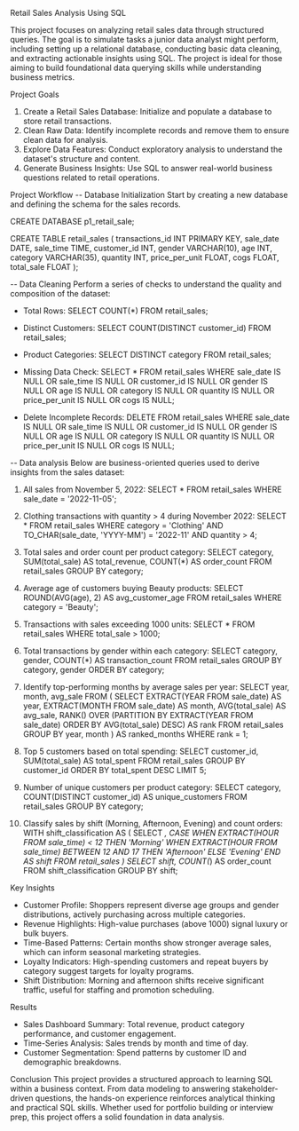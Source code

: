 
Retail Sales Analysis Using SQL

This project focuses on analyzing retail sales data through structured queries. The goal is to simulate tasks a junior data analyst might perform, including setting up a relational database, conducting basic data cleaning, and extracting actionable insights using SQL. The project is ideal for those aiming to build foundational data querying skills while understanding business metrics.

Project Goals
1. Create a Retail Sales Database: Initialize and populate a database to store retail transactions.
2. Clean Raw Data: Identify incomplete records and remove them to ensure clean data for analysis.
3. Explore Data Features: Conduct exploratory analysis to understand the dataset's structure and content.
4. Generate Business Insights: Use SQL to answer real-world business questions related to retail operations.

Project Workflow
-- Database Initialization
Start by creating a new database and defining the schema for the sales records.

CREATE DATABASE p1_retail_sale;

CREATE TABLE retail_sales (
    transactions_id INT PRIMARY KEY,
    sale_date DATE,
    sale_time TIME,
    customer_id INT,
    gender VARCHAR(10),
    age INT,
    category VARCHAR(35),
    quantity INT,
    price_per_unit FLOAT,
    cogs FLOAT,
    total_sale FLOAT
);

-- Data Cleaning 
Perform a series of checks to understand the quality and composition of the dataset:

* Total Rows:
SELECT COUNT(*) FROM retail_sales;

* Distinct Customers:
SELECT COUNT(DISTINCT customer_id) FROM retail_sales;

* Product Categories:
SELECT DISTINCT category FROM retail_sales;

* Missing Data Check:
SELECT * FROM retail_sales
WHERE sale_date IS NULL 
   OR sale_time IS NULL 
   OR customer_id IS NULL 
   OR gender IS NULL 
   OR age IS NULL 
   OR category IS NULL 
   OR quantity IS NULL 
   OR price_per_unit IS NULL 
   OR cogs IS NULL;

* Delete Incomplete Records:
DELETE FROM retail_sales
WHERE sale_date IS NULL 
   OR sale_time IS NULL 
   OR customer_id IS NULL 
   OR gender IS NULL 
   OR age IS NULL 
   OR category IS NULL 
   OR quantity IS NULL 
   OR price_per_unit IS NULL 
   OR cogs IS NULL;

-- Data analysis 
Below are business-oriented queries used to derive insights from the sales dataset:
1. All sales from November 5, 2022:
SELECT * 
FROM retail_sales 
WHERE sale_date = '2022-11-05';

2. Clothing transactions with quantity > 4 during November 2022:
SELECT * 
FROM retail_sales
WHERE category = 'Clothing'
  AND TO_CHAR(sale_date, 'YYYY-MM') = '2022-11'
  AND quantity > 4;

3. Total sales and order count per product category:
SELECT 
    category, 
    SUM(total_sale) AS total_revenue,
    COUNT(*) AS order_count
FROM retail_sales
GROUP BY category;

4. Average age of customers buying Beauty products:
SELECT 
    ROUND(AVG(age), 2) AS avg_customer_age
FROM retail_sales
WHERE category = 'Beauty';

5. Transactions with sales exceeding 1000 units:
SELECT * 
FROM retail_sales 
WHERE total_sale > 1000;

6. Total transactions by gender within each category:
SELECT 
    category,
    gender,
    COUNT(*) AS transaction_count
FROM retail_sales
GROUP BY category, gender
ORDER BY category;

7. Identify top-performing months by average sales per year:
SELECT 
    year,
    month,
    avg_sale
FROM (
    SELECT 
        EXTRACT(YEAR FROM sale_date) AS year,
        EXTRACT(MONTH FROM sale_date) AS month,
        AVG(total_sale) AS avg_sale,
        RANK() OVER (PARTITION BY EXTRACT(YEAR FROM sale_date) ORDER BY AVG(total_sale) DESC) AS rank
    FROM retail_sales
    GROUP BY year, month
) AS ranked_months
WHERE rank = 1;

8. Top 5 customers based on total spending:
SELECT 
    customer_id, 
    SUM(total_sale) AS total_spent
FROM retail_sales
GROUP BY customer_id
ORDER BY total_spent DESC
LIMIT 5;

9. Number of unique customers per product category:
SELECT 
    category, 
    COUNT(DISTINCT customer_id) AS unique_customers
FROM retail_sales
GROUP BY category;

10. Classify sales by shift (Morning, Afternoon, Evening) and count orders:
WITH shift_classification AS (
    SELECT *,
        CASE 
            WHEN EXTRACT(HOUR FROM sale_time) < 12 THEN 'Morning'
            WHEN EXTRACT(HOUR FROM sale_time) BETWEEN 12 AND 17 THEN 'Afternoon'
            ELSE 'Evening'
        END AS shift
    FROM retail_sales
)
SELECT 
    shift, 
    COUNT(*) AS order_count
FROM shift_classification
GROUP BY shift;

Key Insights
* Customer Profile: Shoppers represent diverse age groups and gender distributions, actively purchasing across multiple categories.
* Revenue Highlights: High-value purchases (above 1000) signal luxury or bulk buyers.
* Time-Based Patterns: Certain months show stronger average sales, which can inform seasonal marketing strategies.
* Loyalty Indicators: High-spending customers and repeat buyers by category suggest targets for loyalty programs.
* Shift Distribution: Morning and afternoon shifts receive significant traffic, useful for staffing and promotion scheduling.

Results 
* Sales Dashboard Summary: Total revenue, product category performance, and customer engagement.
* Time-Series Analysis: Sales trends by month and time of day.
* Customer Segmentation: Spend patterns by customer ID and demographic breakdowns.

Conclusion
This project provides a structured approach to learning SQL within a business context. From data modeling to answering stakeholder-driven questions, the hands-on experience reinforces analytical thinking and practical SQL skills. Whether used for portfolio building or interview prep, this project offers a solid foundation in data analysis.


